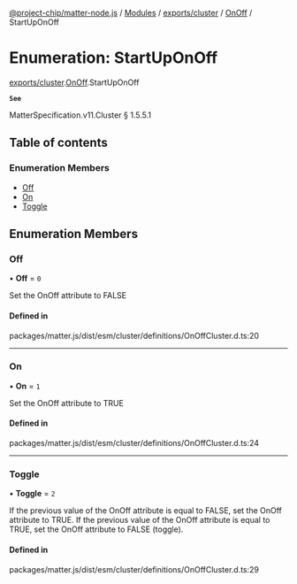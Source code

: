 [@project-chip/matter-node.js](../README.md) / [Modules](../modules.md) / [exports/cluster](../modules/exports_cluster.md) / [OnOff](../modules/exports_cluster.OnOff.md) / StartUpOnOff

# Enumeration: StartUpOnOff

[exports/cluster](../modules/exports_cluster.md).[OnOff](../modules/exports_cluster.OnOff.md).StartUpOnOff

**`See`**

MatterSpecification.v11.Cluster § 1.5.5.1

## Table of contents

### Enumeration Members

- [Off](exports_cluster.OnOff.StartUpOnOff.md#off)
- [On](exports_cluster.OnOff.StartUpOnOff.md#on)
- [Toggle](exports_cluster.OnOff.StartUpOnOff.md#toggle)

## Enumeration Members

### Off

• **Off** = ``0``

Set the OnOff attribute to FALSE

#### Defined in

packages/matter.js/dist/esm/cluster/definitions/OnOffCluster.d.ts:20

___

### On

• **On** = ``1``

Set the OnOff attribute to TRUE

#### Defined in

packages/matter.js/dist/esm/cluster/definitions/OnOffCluster.d.ts:24

___

### Toggle

• **Toggle** = ``2``

If the previous value of the OnOff attribute is equal to FALSE, set the OnOff attribute to TRUE. If the
previous value of the OnOff attribute is equal to TRUE, set the OnOff attribute to FALSE (toggle).

#### Defined in

packages/matter.js/dist/esm/cluster/definitions/OnOffCluster.d.ts:29
